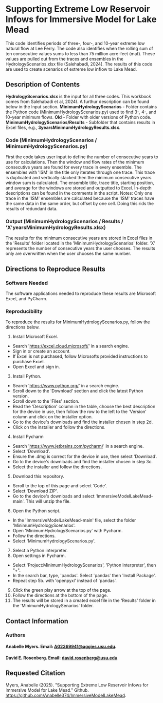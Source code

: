 # Supporting Extreme Low Reservoir Infows for Immersive Model for Lake Mead
This code identifies periods of three-, four-, and 10-year extreme low natural flow at Lee Ferry. 
The code also identifies when the rolling sum of ten consecutive values sums to less than 75 million acre-feet (maf).
These values are pulled out from the traces and ensembles in the HydrologyScenarios.xlsx file (Salehabadi, 2024).
The results of this code are used to create scenarios of extreme low inflow to Lake Mead.

## Description of Contents
**HydrologyScenarios.xlsx** is the input for all three codes. This workbook comes from Salehabadi et al, 2024). A furthur description can be found below in the Input section.
**MinimumHydrologyScenarios** - Folder  contains the Python code (MinimumHydrologyScenarios.py) used to find 3-, 4-, and 10-year minimum flows.
**Old** - Folder with older versions of Python code.
**MinimumHydrologyScenarios/Results** - Subfolder that contains results in Excel files, e.g., **3yearsMinimumHydrologyResults.xlsx**.

### Code (MinimumHydrologyScenarios / MinimumHydrologyScenarios.py)
First the code takes user input to define the number of consecutive years to use for calculations. Then the window and flow rates of the minimum consecutive years are found for every trace in every ensemble. The ensembles with 'ISM' in the title only iterates through one trace. This trace is duplicated and vertically stacked then the minimum consecutive years window sum is calculated. The ensemble title, trace title, starting position, and average for the windows are stored and outputted to Excel. In-depth descriptions can be found in the comments in the script.
Notes: Only one trace in the 'ISM' ensembles are calculated because the 'ISM' traces have the same data in the same order, but offset by one cell. Doing this rids the results of redundant data. 

### Output (MinimumHydrologyScenarios / Results / 'X'yearsMinimumHydrologyResults.xlsx)
The results for the minimum consecutive years are stored in Excel files in the 'Results' folder located in the 'MinimumHydrologyScenarios' folder. 'X' represents the number of consecutive years the user chooses. The results only are overwritten when the user chooses the same number.

## Directions to Reproduce Results
### Software Needed
The software applications needed to reproduce these results are Microsoft Excel, and PyCharm.
### Reproducibility
To reproduce the results for MinimumHydrologyScenarios.py, follow the directions below.
1. Install Microsoft Excel.
- Search 'https://excel.cloud.microsoft/' in a search engine.
- Sign in or create an account.
- If Excel is not purchased, follow Microsofts provided instructions to purchase Excel.
- Open Excel and sign in.
3. Install Python.
- Search 'https://www.python.org/' in a search engine.
- Scroll down to the 'Download' section and click the latest Python version.
- Scroll down to the 'Files' section.
- Read the 'Description' column in the table, choose the best description for the device in use, then follow the row to the left to the 'Version' column and click on the installer option.
- Go to the device's downloads and find the installer chosen in step 2d.
- Click on the installer and follow the directions.
4. Install Pycharm
- Search 'https://www.jetbrains.com/pycharm/' in a search engine.
- Select 'Download'.
- Ensure the .dmg is correct for the device in use, then select 'Download'.
- Go to the device's downloads and find the installer chosen in step 3c.
- Select the installer and follow the directions.
5. Download this repository.
- Scroll to the top of this page and select 'Code'.
- Select 'Download ZIP'.
- Go to the device's downloads and select 'ImmersiveModelLakeMead-main'. This will unzip the file.
6. Open the Python script.
- In the 'ImmersiveModelLakeMead-main' file, select the folder 'MinimumHydrologyScenarios'.
- Open 'MinimumHydrologyScenarios.py' with Pycharm.
- Follow the directions.
- Select 'MinimumHydrologyScenarios.py'.
7. Select a Python interpreter.
8. Open settings in Pycharm.
- Select 'Project:MinimumHydrologyScenarios', 'Python Interpreter', then "+".
- In the search bar, type, 'pandas'. Select 'pandas' then 'Install Package'.
- Repeat step 5b. with 'openpyxl' instead of 'pandas'.
9. Click the green play arrow at the top of the page.
10. Follow the directions at the bottom of the page.
11. The results will be stored in a created excel file in the 'Results' folder in the 'MinimumHydrologySenarios' folder.

## Contact Information
### Authors
#### Anabelle Myers. Email: A02369941@aggies.usu.edu.
#### David E. Rosenberg. Email: david.rosenberg@usu.edu

## Requested Citation
Myers, Anabelle (2025). "Supporting Extreme Low Reservoir Infows for Immersive Model for Lake Mead." Github. https://github.com/Anabelle374/ImmersiveModelLakeMead.

